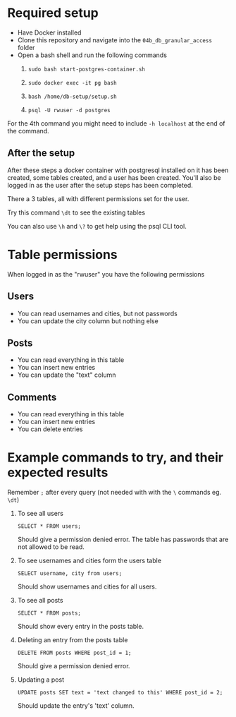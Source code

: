 # Required setup

-  Have Docker installed
-  Clone this repository and navigate into the ```04b_db_granular_access``` folder
-  Open a bash shell and run the following commands
    1.  ```sudo bash start-postgres-container.sh```

    2. ```sudo docker exec -it pg bash ```

    3. ```bash /home/db-setup/setup.sh```

    4. ```psql -U rwuser -d postgres```
    
For the 4th command you might need to include ```-h localhost``` at the end of the command.

## After the setup
After these steps a docker container with postgresql installed on it has been created, some tables created, and a user has been created. You'll also be logged in as the user after the setup steps has been completed.

There a 3 tables, all with different permissions set for the user.

Try this command ```\dt``` to see the existing tables

You can also use ```\h``` and ```\?``` to get help using the psql CLI tool.

# Table permissions

When logged in as the "rwuser" you have the following permissions

## Users
- You can read usernames and cities, but not passwords
- You can update the city column but nothing else

## Posts
- You can read everything in this table
- You can insert new entries
- You can update the "text" column

## Comments
- You can read everything in this table
- You can insert new entries
- You can delete entries

# Example commands to try, and their expected results

Remember ```;``` after every query (not needed with with the ```\``` commands eg. ```\dt```)
1. To see all users

    ```SELECT * FROM users;```

    Should give a permission denied error. The table has passwords that are not allowed to be read.

2. To see usernames and cities form the users table
        
    ```SELECT username, city from users;```
    
    Should show usernames and cities for all users.
3. To see all posts

    ```SELECT * FROM posts;```
        
    Should show every entry in the posts table.

4. Deleting an entry from the posts table

    ```DELETE FROM posts WHERE post_id = 1;```
        
    Should give a permission denied error.
        
5. Updating a post

    ```UPDATE posts SET text = 'text changed to this' WHERE post_id = 2;```

    Should update the entry's 'text' column.


        


    

    
